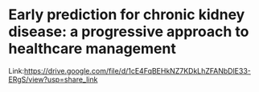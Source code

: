 # Early prediction for chronic kidney disease: a progressive approach to healthcare management
Link:https://drive.google.com/file/d/1cE4FqBEHkNZ7KDkLhZFANbDlE33-ERgS/view?usp=share_link
